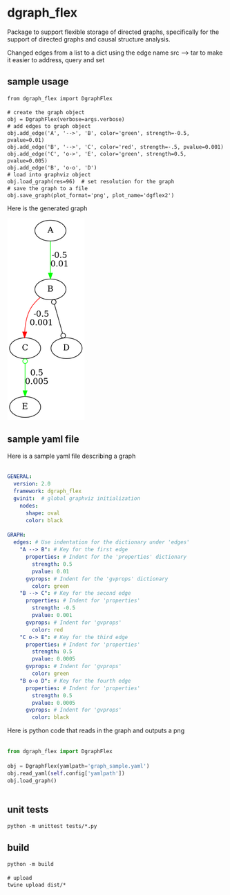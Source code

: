 # dgraph_flex

Package to support flexible storage of directed graphs, specifically for the support of 
directed graphs and causal structure analysis.

Changed edges from a list to a dict using the edge name src --> tar
to make it easier to address, query and set

## sample usage

```
from dgraph_flex import DgraphFlex

# create the graph object
obj = DgraphFlex(verbose=args.verbose)
# add edges to graph object
obj.add_edge('A', '-->', 'B', color='green', strength=-0.5, pvalue=0.01)
obj.add_edge('B', '-->', 'C', color='red', strength=-.5, pvalue=0.001)
obj.add_edge('C', 'o->', 'E', color='green', strength=0.5, pvalue=0.005)
obj.add_edge('B', 'o-o', 'D')
# load into graphviz object
obj.load_graph(res=96)  # set resolution for the graph
# save the graph to a file
obj.save_graph(plot_format='png', plot_name='dgflex2')
```
Here is the generated graph

![Example Graph](https://github.com/kelvinlim/dgraph_flex/blob/main/dgraph_flex/dgflex2.png)

## sample yaml file
Here is a sample yaml file describing a graph
```yaml

GENERAL:
  version: 2.0
  framework: dgraph_flex
  gvinit:  # global graphviz initialization
    nodes:
      shape: oval
      color: black

GRAPH:
  edges: # Use indentation for the dictionary under 'edges'
    "A --> B": # Key for the first edge
      properties: # Indent for the 'properties' dictionary
        strength: 0.5
        pvalue: 0.01
      gvprops: # Indent for the 'gvprops' dictionary
        color: green
    "B --> C": # Key for the second edge
      properties: # Indent for 'properties'
        strength: -0.5
        pvalue: 0.001
      gvprops: # Indent for 'gvprops'
        color: red
    "C o-> E": # Key for the third edge
      properties: # Indent for 'properties'
        strength: 0.5
        pvalue: 0.0005
      gvprops: # Indent for 'gvprops'
        color: green
    "B o-o D": # Key for the fourth edge
      properties: # Indent for 'properties'
        strength: 0.5
        pvalue: 0.0005
      gvprops: # Indent for 'gvprops'
        color: black

```
Here is python code that reads in the graph and outputs a png

```python

from dgraph_flex import DgraphFlex

obj = DgraphFlex(yamlpath='graph_sample.yaml')
obj.read_yaml(self.config['yamlpath'])
obj.load_graph()



```

## unit tests

```
python -m unittest tests/*.py
```

## build

```
python -m build

# upload
twine upload dist/*

```